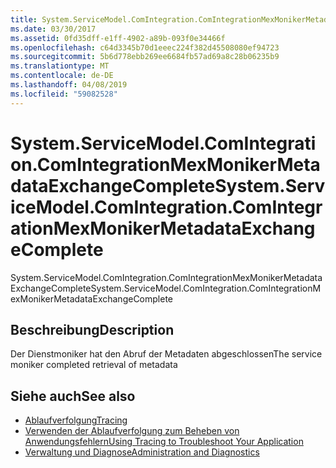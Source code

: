 ```yaml
---
title: System.ServiceModel.ComIntegration.ComIntegrationMexMonikerMetadataExchangeComplete
ms.date: 03/30/2017
ms.assetid: 0fd35dff-e1ff-4902-a89b-093f0e34466f
ms.openlocfilehash: c64d3345b70d1eeec224f382d45508080ef94723
ms.sourcegitcommit: 5b6d778ebb269ee6684fb57ad69a8c28b06235b9
ms.translationtype: MT
ms.contentlocale: de-DE
ms.lasthandoff: 04/08/2019
ms.locfileid: "59082528"
---
```

# <a name="systemservicemodelcomintegrationcomintegrationmexmonikermetadataexchangecomplete"></a><span data-ttu-id="c2ef7-102">System.ServiceModel.ComIntegration.ComIntegrationMexMonikerMetadataExchangeComplete</span><span class="sxs-lookup"><span data-stu-id="c2ef7-102">System.ServiceModel.ComIntegration.ComIntegrationMexMonikerMetadataExchangeComplete</span></span>
<span data-ttu-id="c2ef7-103">System.ServiceModel.ComIntegration.ComIntegrationMexMonikerMetadataExchangeComplete</span><span class="sxs-lookup"><span data-stu-id="c2ef7-103">System.ServiceModel.ComIntegration.ComIntegrationMexMonikerMetadataExchangeComplete</span></span>  
  
## <a name="description"></a><span data-ttu-id="c2ef7-104">Beschreibung</span><span class="sxs-lookup"><span data-stu-id="c2ef7-104">Description</span></span>  
 <span data-ttu-id="c2ef7-105">Der Dienstmoniker hat den Abruf der Metadaten abgeschlossen</span><span class="sxs-lookup"><span data-stu-id="c2ef7-105">The service moniker completed retrieval of metadata</span></span>  
  
## <a name="see-also"></a><span data-ttu-id="c2ef7-106">Siehe auch</span><span class="sxs-lookup"><span data-stu-id="c2ef7-106">See also</span></span>

- [<span data-ttu-id="c2ef7-107">Ablaufverfolgung</span><span class="sxs-lookup"><span data-stu-id="c2ef7-107">Tracing</span></span>](../../../../../docs/framework/wcf/diagnostics/tracing/index.md)
- [<span data-ttu-id="c2ef7-108">Verwenden der Ablaufverfolgung zum Beheben von Anwendungsfehlern</span><span class="sxs-lookup"><span data-stu-id="c2ef7-108">Using Tracing to Troubleshoot Your Application</span></span>](../../../../../docs/framework/wcf/diagnostics/tracing/using-tracing-to-troubleshoot-your-application.md)
- [<span data-ttu-id="c2ef7-109">Verwaltung und Diagnose</span><span class="sxs-lookup"><span data-stu-id="c2ef7-109">Administration and Diagnostics</span></span>](../../../../../docs/framework/wcf/diagnostics/index.md)
